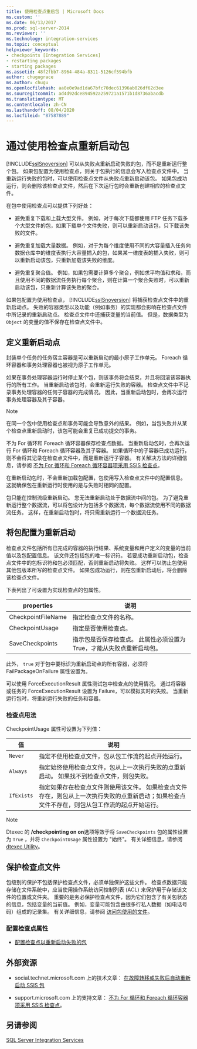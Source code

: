 ```yaml
---
title: 使用检查点重启包 | Microsoft Docs
ms.custom: ''
ms.date: 06/13/2017
ms.prod: sql-server-2014
ms.reviewer: ''
ms.technology: integration-services
ms.topic: conceptual
helpviewer_keywords:
- checkpoints [Integration Services]
- restarting packages
- starting packages
ms.assetid: 48f2fbb7-8964-484a-8311-5126cf594bfb
author: chugugrace
ms.author: chugu
ms.openlocfilehash: aa0e0e9ad1da67bfc70dec61396ab026df62d3ee
ms.sourcegitcommit: ad4d92dce894592a259721a1571b1d8736abacdb
ms.translationtype: MT
ms.contentlocale: zh-CN
ms.lasthandoff: 08/04/2020
ms.locfileid: "87587889"
---
```

# <a name="restart-packages-by-using-checkpoints"></a>通过使用检查点重新启动包
  [!INCLUDE[ssISnoversion](../../includes/ssisnoversion-md.md)] 可以从失败点重新启动失败的包，而不是重新运行整个包。 如果包配置为使用检查点，则关于包执行的信息会写入检查点文件中。 当重新运行失败的包时，可以使用检查点文件从失败点重新启动该包。 如果包成功运行，则会删除该检查点文件，然后在下次运行包时会重新创建相应的检查点文件。  
  
 在包中使用检查点可以提供下列好处：  
  
-   避免重复下载和上载大型文件。 例如，对于每次下载都使用 FTP 任务下载多个大型文件的包，如果下载单个文件失败，则可以重新启动该包，只下载该失败的文件。  
  
-   避免重复加载大量数据。 例如，对于为每个维度使用不同的大容量插入任务向数据仓库中的维度表执行大容量插入的包，如果某一维度表的插入失败，则可以重新启动该包，只重新加载该失败的维度。  
  
-   避免重复聚合值。 例如，如果包需要计算多个聚合，例如求平均值和求和，而且使用不同的数据流任务执行每个聚合，则在计算一个聚合失败时，可以重新启动该包，只重新计算该失败的聚合。  
  
 如果包配置为使用检查点， [!INCLUDE[ssISnoversion](../../includes/ssisnoversion-md.md)] 将捕获检查点文件中的重新启动点。 失败的容器类型以及功能（例如事务）的实现都会影响在检查点文件中所记录的重新启动点。 检查点文件中还捕获变量的当前值。 但是，数据类型为 `Object` 的变量的值不保存在检查点文件中。  
  
## <a name="defining-restart-points"></a>定义重新启动点  
 封装单个任务的任务宿主容器是可以重新启动的最小原子工作单元。 Foreach 循环容器和事务处理容器也被视为原子工作单元。  
  
 如果在事务处理容器运行时停止某个包，则该事务将会结束，并且将回滚该容器执行的所有工作。 当重新启动该包时，会重新运行失败的容器。 检查点文件中不记录事务处理容器的任何子容器的完成情况。 因此，当重新启动包时，会再次运行事务处理容器及其子容器。  
  
> [!NOTE]  
>  在同一个包中使用检查点和事务可能会导致意外的结果。 例如，当包失败并从某个检查点重新启动时，该包可能会重复已成功提交的事务。  
  
 不为 For 循环和 Foreach 循环容器保存检查点数据。 当重新启动包时，会再次运行 For 循环和 Foreach 循环容器及其子容器。 如果循环中的子容器已成功运行，则不会将其记录在检查点文件中，而是重新运行子容器。 有关解决方法的详细信息，请参阅 [不为 For 循环和 Foreach 循环容器项采用 SSIS 检查点](https://go.microsoft.com/fwlink/?LinkId=241633)。  
  
 在重新启动包时，不会重新加载包配置，包使用写入检查点文件中的配置信息。 这就确保包在重新运行时使用的是与失败时相同的配置。  
  
 包只能在控制流级重新启动。 您无法重新启动处于数据流中间的包。 为了避免重新运行整个数据流，可以将包设计为包括多个数据流，每个数据流使用不同的数据流任务。 这样，在重新启动包时，将只需重新运行一个数据流任务。  
  
## <a name="configuring-a-package-to-restart"></a>将包配置为重新启动  
 检查点文件包括所有已完成的容器的执行结果、系统变量和用户定义的变量的当前值以及包配置信息。 该文件还包括包的唯一标识符。 若要成功重新启动包，检查点文件中的包标识符和包必须匹配，否则重新启动将失败。 这样可以防止包使用其他包版本所写的检查点文件。 如果包成功运行，则在包重新启动后，将会删除该检查点文件。  
  
 下表列出了可设置为实现检查点的包属性。  
  
|properties|说明|  
|--------------|-----------------|  
|CheckpointFileName|指定检查点文件的名称。|  
|CheckpointUsage|指定是否使用检查点。|  
|SaveCheckpoints|指示包是否保存检查点。 此属性必须设置为 True，才能从失败点重新启动包。|  
  
 此外， `true` 对于包中要标识为重新启动点的所有容器，必须将 FailPackageOnFailure 属性设置为。  
  
 可以使用 ForceExecutionResult 属性测试包中检查点的使用情况。 通过将容器或任务的 ForceExecutionResult 设置为 Failure，可以模拟实时的失败。 当重新运行包时，将重新运行失败的任务和容器。  
  
### <a name="checkpoint-usage"></a>检查点用法  
 CheckpointUsage 属性可设置为下列值：  
  
|值|说明|  
|-----------|-----------------|  
|`Never`|指定不使用检查点文件，包从包工作流的起点开始运行。|  
|`Always`|指定始终使用检查点文件，包从上一次执行失败的点重新启动。 如果找不到检查点文件，则包失败。|  
|`IfExists`|指定如果存在检查点文件则使用该文件。 如果检查点文件存在，则包从上一次执行失败的点重新启动；如果检查点文件不存在，则包从包工作流的起点开始运行。|  
  
> [!NOTE]  
>  Dtexec 的 **/checkpointing on on**选项等效于将 `SaveCheckpoints` 包的属性设置为 `True` ，并将 `CheckpointUsage` 属性设置为 "始终"。 有关详细信息，请参阅 [dtexec Utility](dtexec-utility.md)。  
  
## <a name="securing-checkpoint-files"></a>保护检查点文件  
 包级别的保护不包括保护检查点文件，必须单独保护这些文件。 检查点数据只能存储在文件系统中，应当使用操作系统访问控制列表 (ACL) 来保护用于存储该文件的位置或文件夹。 重要的是务必保护检查点文件，因为它们包含了有关包状态的信息，包括变量的当前值。 例如，变量可能包含由很多行私人数据（如电话号码）组成的记录集。 有关详细信息，请参阅 [访问包使用的文件](../access-to-files-used-by-packages.md)。  
  
### <a name="to-configure-the-checkpoint-properties"></a>配置检查点属性  
  
-   [配置检查点以重新启动失败的包](../configure-checkpoints-for-restarting-a-failed-package.md)  
  
## <a name="external-resources"></a>外部资源  
  
-   social.technet.microsoft.com 上的技术文章： [在故障转移或失败后自动重新启动 SSIS 包](https://go.microsoft.com/fwlink/?LinkId=200407)  
  
-   support.microsoft.com 上的支持文章： [不为 For 循环和 Foreach 循环容器项采用 SSIS 检查点](https://go.microsoft.com/fwlink/?LinkId=241633)。  
  
## <a name="see-also"></a>另请参阅  
 [SQL Server Integration Services](../sql-server-integration-services.md)  
  
  
